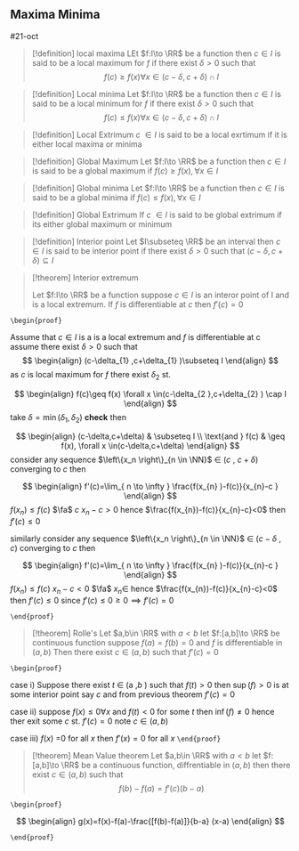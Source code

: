 ## Maxima Minima 

#21-oct

> [!definition] local maxima
> LEt $f:I\to \RR$ be a function then $c\in I$ is said to be a local maximum for $f$ if  there exist $\delta >0$ such that 
> $$f(c)\geq f(x )\forall x \in(c-\delta,c+\delta)\cap I$$ 



> [!definition] Local minima
> Let $f:I\to \RR$ be a function then $c\in I$ is said to be a local minimum for $f$ if  there exist $\delta >0$ such that 
> $$f(c)\leq f(x )\forall x \in(c-\delta,c+\delta)\cap I$$ 

> [!definition]  Local Extrimum 
> $c$ $\in I$  is said to be a local exrtimum if it is either local maxima or minima

> [!definition]  Global Maximum
> Let $f:I\to \RR$ be a function then $c\in I$ is said to be a global maximum if 
> $f(c)\geq f(x),\forall x \in I$  


> [!definition]  Global minima
> Let $f:I\to \RR$ be a function then $c\in I$ is said to be a global minima if 
> $f(c)\leq f(x),\forall x \in I$  



> [!definition] Global Extrimum
> If $c$ $\in I$ is said to be global extrimum if its either global maximum or minimum 


> [!definition] Interior point
> Let $I\subseteq \RR$ be an interval then $c\in I$ is said to be interior point if there exist $\delta>0$ such that $(c-\delta,c+\delta)\subseteq I$ 
> 




> [!theorem] Interior extremum
>
> Let $f:I\to \RR$ be a function suppose $c\in I$ is an interor point of I and is a local extremum. If $f$ is differentiable at $c$ then $f'(c)=0$



`\begin{proof}` 


Assume that $c\in I$ is a is a local extremum and $f$ is differentiable at c
assume there exist $\delta>0$ such that 
$$
\begin{align}
(c-\delta_{1} ,c+\delta_{1} )\subseteq I
\end{align}
$$
as $c$ is local maximum  for $f$ there exist $\delta_{2}$  st.

$$
\begin{align}
f(c)\geq f(x) \forall x \in(c-\delta_{2 },c+\delta_{2}  ) \cap I
\end{align}
$$
take $\delta=\min\left(\delta_{1} ,\delta_{2}\right)$  __check__ then 

$$
\begin{align}
(c-\delta,c+\delta)  & \subseteq I  \\
\text{and } f(c) & \geq f(x), \forall x \in(c-\delta,c+\delta)
\end{align}
$$
consider any sequence $\left\{x_n \right\}_{n \in \NN}$ $\in$ ($c$ , $c+\delta$) 
converging to $c$ then


$$
\begin{align}
f'(c)=\lim_{ n \to \infty } \frac{f(x_{n} )-f(c)}{x_{n}-c }
\end{align}
$$
$f(x_{n})\leq f(c)$ $\fa$ $c$ $x_{n}-c>0$ hence $\frac{f(x_{n})-f(c)}{x_{n}-c}<0$
then $f'(c)\leq0$

similarly consider any sequence $\left\{x_n \right\}_{n \in \NN}$ $\in$ ($c-\delta$ , $c$) 
converging to $c$ then


$$
\begin{align}
f'(c)=\lim_{ n \to \infty } \frac{f(x_{n} )-f(c)}{x_{n}-c }
\end{align}
$$
$f(x_{n})\leq f(c)$ $x_{n}-c<0$  $\fa$ $x_{n}\in$ hence $\frac{f(x_{n})-f(c)}{x_{n}-c}<0$
then $f'(c)\leq0$
since $f'(c)\leq 0\geq0\implies f'(c)=0$


 `\end{proof}`




> [!theorem] Rolle's
> Let $a,b\in \RR$ with $a<b$ let $f:[a,b]\to \RR$ be continuous function suppose $f(a)=f(b)=0$ and $f$ is differentiable in $(a,b)$ Then there exist $c\in(a,b)$ such that $f'(c)=0$


`\begin{proof}` 

case i)  Suppose there exist $t$ $\in$ (a ,$b$ )  such that $f(t)>0$ then $\sup(f)>0$  is at some interior point say $c$ and from previous theorem $f'(c)=0$ 

case ii) suppose $f(x)\leq0 \forall x$ and $f(t)<0$ for some $t$ then $\inf(f)\neq0$ hence ther exit some $c$ st. $f'(c)=0$ note $c\in(a,b)$ 

case iii) $f(x)$ =0  for all $x$ 
then $f'(x)=0$ for all $x$ 
 `\end{proof}`

> [!theorem]  Mean Value theorem 
>Let $a,b\in \RR$  with $a<b$ let $f:[a,b]\to \RR$ be a continuous function, diffrentiable in $(a,b)$ then there exist $c \in (a,b)$ such that 
>$$f(b)-f(a)=f'(c)(b-a)$$

`\begin{proof}` 

$$
\begin{align}
g(x)=f(x)-f(a)-\frac{[f(b)-f(a)]}{b-a} (x-a)
\end{align}
$$

 `\end{proof}`